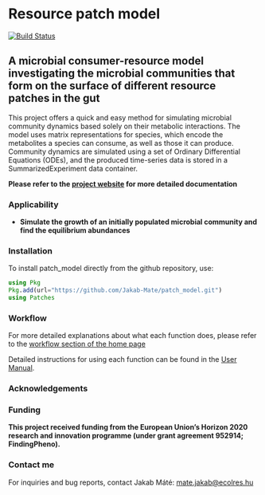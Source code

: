 # Resource patch model

[![Build Status](https://github.com/Jakab-Mate/MiCroSim.jl/actions/workflows/CI.yml/badge.svg?branch=main)](https://github.com/Jakab-Mate/MiCroSim.jl/actions/workflows/CI.yml?query=branch%3Amain)

## A microbial consumer-resource model investigating the microbial communities that form on the surface of different resource patches in the gut

This project offers a quick and easy method for simulating microbial community dynamics based solely on their metabolic interactions. The model uses matrix representations for species, which encode the metabolites a species can consume, as well as those it can produce. Community dynamics are simulated using a set of Ordinary Differential Equations (ODEs), and the produced time-series data is stored in a SummarizedExperiment data container.

**Please refer to the [project website](https://jakab-mate.github.io/MiCroSim.jl/dev/readme/) for more detailed documentation**

### Applicability

* **Simulate the growth of an initially populated microbial community and find the equilibrium abundances**

### Installation
To install patch_model directly from the github repository, use:

```julia
using Pkg
Pkg.add(url="https://github.com/Jakab-Mate/patch_model.git")
using Patches
```

### Workflow

For more detailed explanations about what each function does, please refer to the [workflow section of the home page](https://jakab-mate.github.io/MiCroSim.jl/dev/readme/#Workflow)

Detailed instructions for using each function can be found in the [User Manual](https://jakab-mate.github.io/MiCroSim.jl/dev/).

### Acknowledgements

### Funding

**This project received funding from the European Union’s Horizon 2020 research and innovation programme (under grant agreement 952914; FindingPheno).**

### Contact me

For inquiries and bug reports, contact Jakab Máté: mate.jakab@ecolres.hu


